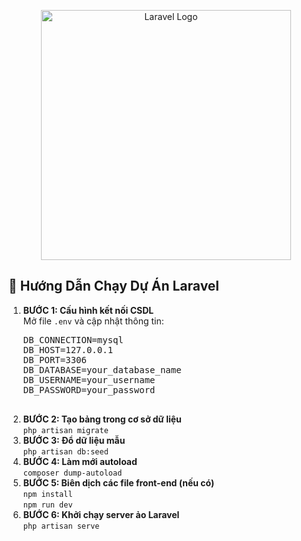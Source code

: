 <p align="center">
  <a href="https://laravel.com" target="_blank">
    <img src="https://raw.githubusercontent.com/laravel/art/master/logo-lockup/5%20SVG/2%20CMYK/1%20Full%20Color/laravel-logolockup-cmyk-red.svg" width="400" alt="Laravel Logo">
  </a>
</p>


<h2>🚀 Hướng Dẫn Chạy Dự Án Laravel</h2>

<ol>
  <li>
    <strong>BƯỚC 1: Cấu hình kết nối CSDL</strong><br>
    Mở file <code>.env</code> và cập nhật thông tin:
    <pre>
DB_CONNECTION=mysql
DB_HOST=127.0.0.1
DB_PORT=3306
DB_DATABASE=your_database_name
DB_USERNAME=your_username
DB_PASSWORD=your_password
    </pre>
  </li>

  <li>
    <strong>BƯỚC 2: Tạo bảng trong cơ sở dữ liệu</strong><br>
    <code>php artisan migrate</code>
  </li>

  <li>
    <strong>BƯỚC 3: Đổ dữ liệu mẫu</strong><br>
    <code>php artisan db:seed</code>
  </li>

  <li>
    <strong>BƯỚC 4: Làm mới autoload</strong><br>
    <code>composer dump-autoload</code>
  </li>

  <li>
    <strong>BƯỚC 5: Biên dịch các file front-end (nếu có)</strong><br>
    <code>npm install</code><br>
    <code>npm run dev</code>
  </li>

  <li>
    <strong>BƯỚC 6: Khởi chạy server ảo Laravel</strong><br>
    <code>php artisan serve</code>
  </li>
</ol>
